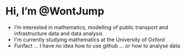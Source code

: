 # Hi, I’m @WontJump 
- I’m interested in mathematics, modelling of public transport and infrastructure data and data analysis 
- I'm currently studying mathematics at the University of Oxford
- Funfact ... I have no idea how to use github ... or how to analyse data 
  

<!---
WontJump/WontJump is a ✨ special ✨ repository because its `README.md` (this file) appears on your GitHub profile.
You can click the Preview link to take a look at your changes.
--->
